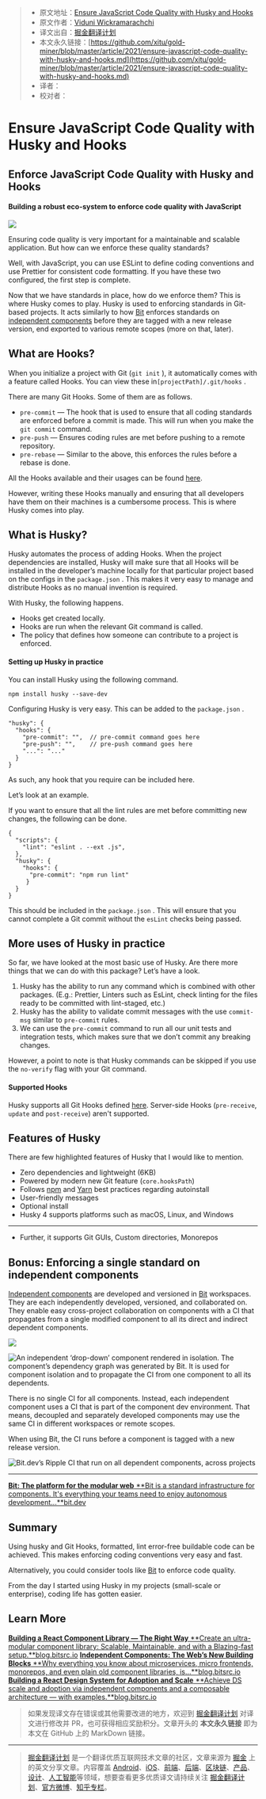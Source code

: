 > * 原文地址：[Ensure JavaScript Code Quality with Husky and Hooks](https://blog.bitsrc.io/ensure-javascript-code-quality-with-husky-and-hooks-6e338222662)
> * 原文作者：[Viduni Wickramarachchi](https://medium.com/@viduniwickramarachchi)
> * 译文出自：[掘金翻译计划](https://github.com/xitu/gold-miner)
> * 本文永久链接：[https://github.com/xitu/gold-miner/blob/master/article/2021/ensure-javascript-code-quality-with-husky-and-hooks.md](https://github.com/xitu/gold-miner/blob/master/article/2021/ensure-javascript-code-quality-with-husky-and-hooks.md)
> * 译者：
> * 校对者：

# Ensure JavaScript Code Quality with Husky and Hooks

## Enforce JavaScript Code Quality with Husky and Hooks

#### Building a robust eco-system to enforce code quality with JavaScript

![](https://cdn-images-1.medium.com/max/5760/1*HZ5lACmwUy-Zo8jTzWEmZw.jpeg)

Ensuring code quality is very important for a maintainable and scalable application. But how can we enforce these quality standards?

Well, with JavaScript, you can use ESLint to define coding conventions and use Prettier for consistent code formatting. If you have these two configured, the first step is complete.

Now that we have standards in place, how do we enforce them? This is where Husky comes to play. Husky is used to enforcing standards in Git-based projects. It acts similarly to how [Bit](https://bit.dev) enforces standards on [independent components](https://blog.bitsrc.io/independent-components-the-webs-new-building-blocks-59c893ef0f65) before they are tagged with a new release version, end exported to various remote scopes (more on that, later).

## What are Hooks?

When you initialize a project with Git (`git init` ), it automatically comes with a feature called Hooks. You can view these in`[projectPath]/.git/hooks` .

There are many Git Hooks. Some of them are as follows.

* `pre-commit` — The hook that is used to ensure that all coding standards are enforced before a commit is made. This will run when you make the `git commit` command.
* `pre-push` — Ensures coding rules are met before pushing to a remote repository.
* `pre-rebase` — Similar to the above, this enforces the rules before a rebase is done.

All the Hooks available and their usages can be found [here](https://git-scm.com/docs/githooks).

However, writing these Hooks manually and ensuring that all developers have them on their machines is a cumbersome process. This is where Husky comes into play.

## What is Husky?

Husky automates the process of adding Hooks. When the project dependencies are installed, Husky will make sure that all Hooks will be installed in the developer’s machine locally for that particular project based on the configs in the `package.json` . This makes it very easy to manage and distribute Hooks as no manual invention is required.

With Husky, the following happens.

* Hooks get created locally.
* Hooks are run when the relevant Git command is called.
* The policy that defines how someone can contribute to a project is enforced.

#### Setting up Husky in practice

You can install Husky using the following command.

`npm install husky --save-dev`

Configuring Husky is very easy. This can be added to the `package.json` .

```
"husky": {
  "hooks": {
    "pre-commit": "",  // pre-commit command goes here
    "pre-push": "",    // pre-push command goes here
    "...": "..."
  }
}
```

As such, any hook that you require can be included here.

Let’s look at an example.

If you want to ensure that all the lint rules are met before committing new changes, the following can be done.

```
{
  "scripts": {
    "lint": "eslint . --ext .js",
  },
  "husky": {
    "hooks": {
      "pre-commit": "npm run lint"
     }
  }
}
```

This should be included in the `package.json` . This will ensure that you cannot complete a Git commit without the `esLint` checks being passed.

## More uses of Husky in practice

So far, we have looked at the most basic use of Husky. Are there more things that we can do with this package? Let’s have a look.

1. Husky has the ability to run any command which is combined with other packages. (E.g.: Prettier, Linters such as EsLint, check linting for the files ready to be committed with lint-staged, etc.)
2. Husky has the ability to validate commit messages with the use `commit-msg` similar to `pre-commit` rules.
3. We can use the `pre-commit` command to run all our unit tests and integration tests, which makes sure that we don’t commit any breaking changes.

However, a point to note is that Husky commands can be skipped if you use the `no-verify` flag with your Git command.

#### Supported Hooks

Husky supports all Git Hooks defined [here](https://git-scm.com/docs/githooks). Server-side Hooks (`pre-receive`, `update` and `post-receive`) aren't supported.

## Features of Husky

There are few highlighted features of Husky that I would like to mention.

* Zero dependencies and lightweight (6KB)
* Powered by modern new Git feature (`core.hooksPath`)
* Follows [npm](https://docs.npmjs.com/cli/v7/using-npm/scripts#best-practices) and [Yarn](https://yarnpkg.com/advanced/lifecycle-scripts#a-note-about-postinstall) best practices regarding autoinstall
* User-friendly messages
* Optional install
* Husky 4 supports platforms such as macOS, Linux, and Windows
---

* Further, it supports Git GUIs, Custom directories, Monorepos

## Bonus: Enforcing a single standard on independent components

[Independent components](https://blog.bitsrc.io/independent-components-the-webs-new-building-blocks-59c893ef0f65) are developed and versioned in [Bit](https://bit.dev) workspaces. They are each independently developed, versioned, and collaborated on. They enable easy cross-project collaboration on components with a CI that propagates from a single modified component to all its direct and indirect dependent components.

![](https://cdn-images-1.medium.com/max/4000/0*qVFxXWEqek5dPCbq.png)

![[An independent ‘drop-down’ component](https://bit.dev/learn-harmony/design/dropdown) rendered in isolation. The component’s dependency graph was generated by Bit. It is used for component isolation and to propagate the CI from one component to all its dependents.](https://cdn-images-1.medium.com/max/4000/0*ep8m2QDvWg6d0E-_.png)

There is no single CI for all components. Instead, each independent component uses a CI that is part of the component dev environment. That means, decoupled and separately developed components may use the same CI in different workspaces or remote scopes.

When using Bit, the CI runs before a component is tagged with a new release version.

![[Bit.dev’](https://bit.dev)s Ripple CI that run on all dependent components, across projects](https://cdn-images-1.medium.com/max/4000/0*j0oHUoCtMz7G0AtQ.jpeg)

---
[**Bit: The platform for the modular web**
**Bit is a standard infrastructure for components. It's everything your teams need to enjoy autonomous development…**bit.dev](https://bit.dev)

## Summary

Using husky and Git Hooks, formatted, lint error-free buildable code can be achieved. This makes enforcing coding conventions very easy and fast.

Alternatively, you could consider tools like [Bit](https://bitdev) to enforce code quality.

From the day I started using Husky in my projects (small-scale or enterprise), coding life has gotten easier.

## Learn More
[**Building a React Component Library — The Right Way**
**Create an ultra-modular component library: Scalable, Maintainable, and with a Blazing-fast setup.**blog.bitsrc.io](https://blog.bitsrc.io/building-a-react-component-library-d92a2da8eab9)
[**Independent Components: The Web’s New Building Blocks**
**Why everything you know about microservices, micro frontends, monorepos, and even plain old component libraries, is…**blog.bitsrc.io](https://blog.bitsrc.io/independent-components-the-webs-new-building-blocks-59c893ef0f65)
[**Building a React Design System for Adoption and Scale**
**Achieve DS scale and adoption via independent components and a composable architecture — with examples.**blog.bitsrc.io](https://blog.bitsrc.io/building-a-react-design-system-for-adoption-and-scale-1d34538619d1)

> 如果发现译文存在错误或其他需要改进的地方，欢迎到 [掘金翻译计划](https://github.com/xitu/gold-miner) 对译文进行修改并 PR，也可获得相应奖励积分。文章开头的 **本文永久链接** 即为本文在 GitHub 上的 MarkDown 链接。

---

> [掘金翻译计划](https://github.com/xitu/gold-miner) 是一个翻译优质互联网技术文章的社区，文章来源为 [掘金](https://juejin.im) 上的英文分享文章。内容覆盖 [Android](https://github.com/xitu/gold-miner#android)、[iOS](https://github.com/xitu/gold-miner#ios)、[前端](https://github.com/xitu/gold-miner#前端)、[后端](https://github.com/xitu/gold-miner#后端)、[区块链](https://github.com/xitu/gold-miner#区块链)、[产品](https://github.com/xitu/gold-miner#产品)、[设计](https://github.com/xitu/gold-miner#设计)、[人工智能](https://github.com/xitu/gold-miner#人工智能)等领域，想要查看更多优质译文请持续关注 [掘金翻译计划](https://github.com/xitu/gold-miner)、[官方微博](http://weibo.com/juejinfanyi)、[知乎专栏](https://zhuanlan.zhihu.com/juejinfanyi)。

